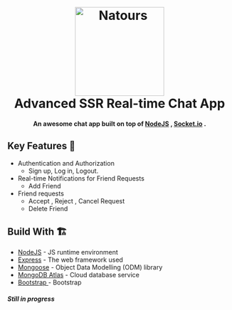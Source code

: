 <h1 align="center">
  <br>
  <a href="https://lakshman-natours.herokuapp.com/"><img src="https://github.com/aboodmagdy1/Frinds-Chat-/blob/main/public/imgs/chat-app.png" alt="Natours" width="200"></a>
  <br>
  Advanced SSR Real-time Chat App

  <br>
</h1>

<h4 align="center">An awesome chat app  built on top of <a href="https://nodejs.org/en/" target="_blank">NodeJS</a> , <a href="https://socket.io/" target="_blank"> Socket.io</a> .</h4>

## Key Features 📝

* Authentication and Authorization
  - Sign up, Log in, Logout.
* Real-time Notifications for Friend Requests 
   - Add Friend 
* Friend requests 
  - Accept , Reject , Cancel Request 
  - Delete Friend 


## Build With 🏗️
* [NodeJS](https://nodejs.org/en/) - JS runtime environment
* [Express](http://expressjs.com/) - The web framework used
* [Mongoose](https://mongoosejs.com/) - Object Data Modelling (ODM) library
* [MongoDB Atlas](https://www.mongodb.com/cloud/atlas) - Cloud database service
* [Bootstrap ](https://getbootstrap.com/) - Bootstrap 


<h5>Still in progress</h5>



